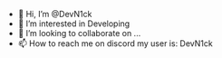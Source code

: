- 👋 Hi, I’m @DevN1ck
- 👀 I’m interested in Developing
- 💞️ I’m looking to collaborate on ...
- 📫 How to reach me on discord my user is: DevN1ck
